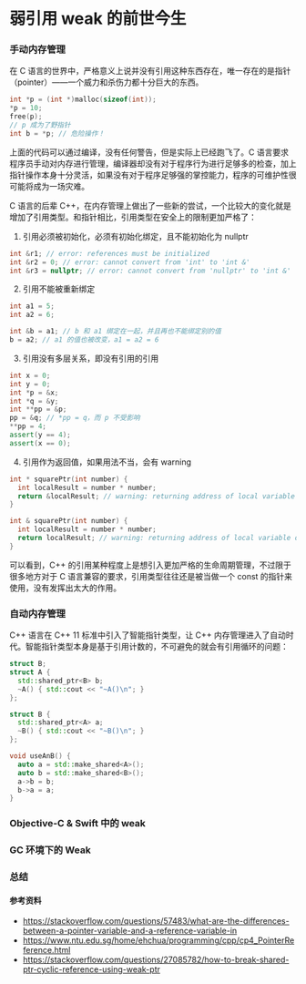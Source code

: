 弱引用 weak 的前世今生
====================

### 手动内存管理

在 C 语言的世界中，严格意义上说并没有引用这种东西存在，唯一存在的是指针（pointer）——一个威力和杀伤力都十分巨大的东西。

```c
int *p = (int *)malloc(sizeof(int));
*p = 10;
free(p);
// p 成为了野指针
int b = *p; // 危险操作！
```

上面的代码可以通过编译，没有任何警告，但是实际上已经跑飞了。C 语言要求程序员手动对内存进行管理，编译器却没有对于程序行为进行足够多的检查，加上指针操作本身十分灵活，如果没有对于程序足够强的掌控能力，程序的可维护性很可能将成为一场灾难。

C 语言的后辈 C++，在内存管理上做出了一些新的尝试，一个比较大的变化就是增加了引用类型。和指针相比，引用类型在安全上的限制更加严格了：

1. 引用必须被初始化，必须有初始化绑定，且不能初始化为 nullptr

```c++
int &r1; // error: references must be initialized
int &r2 = 0; // error: cannot convert from 'int' to 'int &'
int &r3 = nullptr; // error: cannot convert from 'nullptr' to 'int &'
```

2. 引用不能被重新绑定

```c++
int a1 = 5;
int a2 = 6;

int &b = a1; // b 和 a1 绑定在一起，并且再也不能绑定别的值
b = a2; // a1 的值也被改变，a1 = a2 = 6
```

3. 引用没有多层关系，即没有引用的引用

```c++
int x = 0;
int y = 0;
int *p = &x;
int *q = &y;
int **pp = &p;
pp = &q; // *pp = q，而 p 不受影响
**pp = 4;
assert(y == 4);
assert(x == 0);
```

4. 引用作为返回值，如果用法不当，会有 warning

```c++
int * squarePtr(int number) {
  int localResult = number * number;
  return &localResult; // warning: returning address of local variable or temporary: localResult
}

int & squarePtr(int number) {
  int localResult = number * number;
  return localResult; // warning: returning address of local variable or temporary: localResult
}
```

可以看到，C++ 的引用某种程度上是想引入更加严格的生命周期管理，不过限于很多地方对于 C 语言兼容的要求，引用类型往往还是被当做一个 const 的指针来使用，没有发挥出太大的作用。

### 自动内存管理

C++ 语言在 C++ 11 标准中引入了智能指针类型，让 C++ 内存管理进入了自动时代。智能指针类型本身是基于引用计数的，不可避免的就会有引用循环的问题：

```c++
struct B;
struct A {
  std::shared_ptr<B> b;  
  ~A() { std::cout << "~A()\n"; }
};

struct B {
  std::shared_ptr<A> a;
  ~B() { std::cout << "~B()\n"; }  
};

void useAnB() {
  auto a = std::make_shared<A>();
  auto b = std::make_shared<B>();
  a->b = b;
  b->a = a;
}
```

### Objective-C & Swift 中的 weak

### GC 环境下的 Weak

### 总结


#### 参考资料

* https://stackoverflow.com/questions/57483/what-are-the-differences-between-a-pointer-variable-and-a-reference-variable-in
* https://www.ntu.edu.sg/home/ehchua/programming/cpp/cp4_PointerReference.html
* https://stackoverflow.com/questions/27085782/how-to-break-shared-ptr-cyclic-reference-using-weak-ptr
